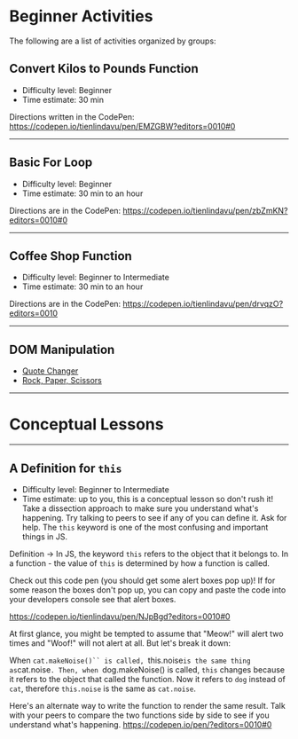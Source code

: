 # Beginner Activities

The following are a list of activities organized by groups:

## Convert Kilos to Pounds Function
- Difficulty level: Beginner
- Time estimate: 30 min

Directions written in the CodePen: 
https://codepen.io/tienlindavu/pen/EMZGBW?editors=0010#0

---

## Basic For Loop
- Difficulty level: Beginner
- Time estimate: 30 min to an hour

Directions are in the CodePen:
https://codepen.io/tienlindavu/pen/zbZmKN?editors=0010#0

---

## Coffee Shop Function
- Difficulty level: Beginner to Intermediate
- Time estimate: 30 min to an hour

Directions are in the CodePen:
https://codepen.io/tienlindavu/pen/drvqzO?editors=0010

---

## DOM Manipulation
- [Quote Changer](quote-changer)
- [Rock, Paper, Scissors](rock-paper-scissors)

---

# Conceptual Lessons

---

## A Definition for `this`
- Difficulty level: Beginner to Intermediate
- Time estimate: up to you, this is a conceptual lesson so don't rush it! Take a dissection approach to make sure you understand what's happening. Try talking to peers to see if any of you can define it. Ask for help. The `this` keyword is one of the most confusing and important things in JS.

Definition -> In JS, the keyword `this` refers to the object that it belongs to. In a function - the value of `this` is determined by how a function is called. 

Check out this code pen (you should get some alert boxes pop up)! If for some reason the boxes don't pop up, you can copy and paste the code into your developers console see that alert boxes.

https://codepen.io/tienlindavu/pen/NJpBgd?editors=0010#0

At first glance, you might be tempted to assume that "Meow!" will alert two times and "Woof!" will not alert at all. But let's break it down:

When `cat.makeNoise()`` is called, `this.noise` is the same thing as `cat.noise`. Then, when `dog.makeNoise() is called, `this` changes because it refers to the object that called the function. Now it refers to `dog` instead of `cat`, therefore `this.noise` is the same as `cat.noise`.

Here's an alternate way to write the function to render the same result. Talk with your peers to compare the two functions side by side to see if you understand what's happening.
https://codepen.io/pen/?editors=0010#0
